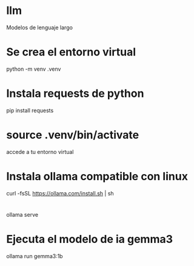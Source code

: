 # llm
Modelos de lenguaje largo
# Se crea el entorno virtual
python -m venv .venv
# Instala requests de python
pip install requests
# source .venv/bin/activate
accede a tu entorno virtual
# Instala ollama compatible con linux
curl -fsSL https://ollama.com/install.sh | sh
# 
ollama serve
# Ejecuta el modelo de ia gemma3
ollama run gemma3:1b 
